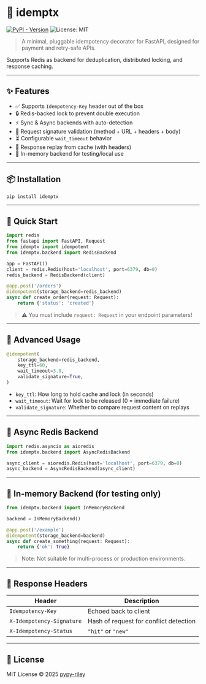 # 🧹 idemptx

[![PyPI - Version](https://img.shields.io/pypi/v/idemptx?color=blue)](https://pypi.org/project/idemptx/)
![License: MIT](https://img.shields.io/badge/License-MIT-green.svg)

> A minimal, pluggable idempotency decorator for FastAPI, designed for payment and retry-safe APIs.

Supports Redis as backend for deduplication, distributed locking, and response caching.

---

## ✨ Features

- ✅ Supports `Idempotency-Key` header out of the box
- 🔒 Redis-backed lock to prevent double execution
- ⚡️ Sync & Async backends with auto-detection
- 🧠 Request signature validation (method + URL + headers + body)
- ⏳ Configurable `wait_timeout` behavior
- 🔁 Response replay from cache (with headers)
- 🔢 In-memory backend for testing/local use

---

## 📦 Installation

```bash
pip install idemptx
```

---

## 🚀 Quick Start

```python
import redis
from fastapi import FastAPI, Request
from idemptx import idempotent
from idemptx.backend import RedisBackend

app = FastAPI()
client = redis.Redis(host='localhost', port=6379, db=0)
redis_backend = RedisBackend(client)

@app.post('/orders')
@idempotent(storage_backend=redis_backend)
async def create_order(request: Request):
    return {'status': 'created'}
```

> ⚠️ You must include `request: Request` in your endpoint parameters!

---

## 🔧 Advanced Usage

```python
@idempotent(
    storage_backend=redis_backend,
    key_ttl=60,
    wait_timeout=3.0,
    validate_signature=True,
)
```

- `key_ttl`: How long to hold cache and lock (in seconds)
- `wait_timeout`: Wait for lock to be released (0 = immediate failure)
- `validate_signature`: Whether to compare request content on replays

---

## 🔀 Async Redis Backend

```python
import redis.asyncio as aioredis
from idemptx.backend import AsyncRedisBackend

async_client = aioredis.Redis(host='localhost', port=6379, db=0)
async_backend = AsyncRedisBackend(async_client)
```

---

## 🔖 In-memory Backend (for testing only)

```python
from idemptx.backend import InMemoryBackend

backend = InMemoryBackend()

@app.post('/example')
@idempotent(storage_backend=backend)
async def create_something(request: Request):
    return {'ok': True}
```

> Note: Not suitable for multi-process or production environments.

---

## 🔐 Response Headers

| Header                    | Description                            |
|---------------------------|----------------------------------------|
| `Idempotency-Key`         | Echoed back to client                  |
| `X-Idempotency-Signature` | Hash of request for conflict detection |
| `X-Idempotency-Status`    | `"hit"` or `"new"`                     |

---

## 📄 License

MIT License © 2025 [pypy-riley](https://github.com/pypy-riley)
